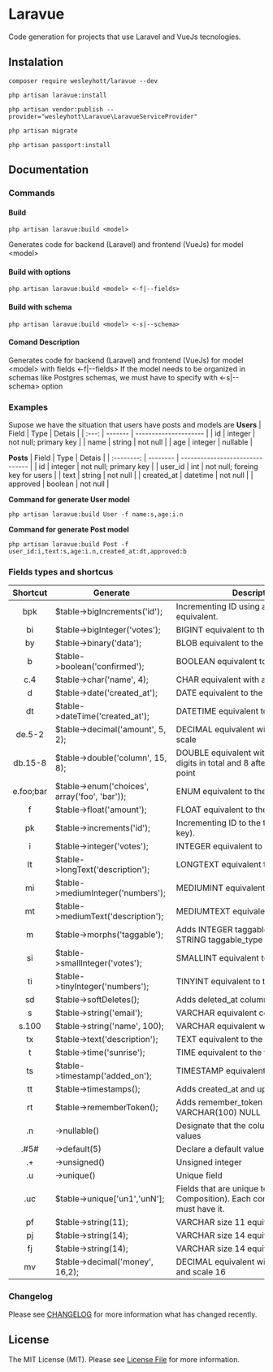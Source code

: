 # Laravue

Code generation for projects that use Laravel and VueJs tecnologies.

## Instalation

```
composer require wesleyhott/laravue --dev
```

```
php artisan laravue:install
```

```
php artisan vendor:publish --provider="wesleyhott\Laravue\LaravueServiceProvider"
```

```
php artisan migrate
```

```
php artisan passport:install
```

## Documentation

### Commands

#### Build

```
php artisan laravue:build <model>
```

Generates code for backend (Laravel) and frontend (VueJs) for model \<model\>

#### Build with options

```
php artisan laravue:build <model> <-f|--fields>
```

#### Build with schema

```
php artisan laravue:build <model> <-s|--schema>
```

#### Comand Description

Generates code for backend (Laravel) and frontend (VueJs) for model \<model\> with fields <-f|--fields>
If the model needs to be organized in schemas like Postgres schemas, we must have to specify with <-s|--schema> option

### Examples

Supose we have the situation that users have posts and models are
**Users**
| Field | Type | Detais |
| :---: | ------- | --------------------- |
| id | integer | not null; primary key |
| name | string | not null |
| age | integer | nullable |

**Posts**
| Field | Type | Detais |
| :--------: | -------- | ------------------------------- |
| id | integer | not null; primary key |
| user_id | int | not null; foreing key for users |
| text | string | not null |
| created_at | datetime | not null |
| approved | boolean | not null |

**Command for generate User model**

```
php artisan laravue:build User -f name:s,age:i.n
```

**Command for generate Post model**

```
php artisan laravue:build Post -f user_id:i,text:s,age:i.n,created_at:dt,approved:b
```

### Fields types and shortcus

| Shortcut  | Generate                                      | Description                                                                                |
| :-------: | --------------------------------------------- | ------------------------------------------------------------------------------------------ |
|    bpk    | $table->bigIncrements('id');                  | Incrementing ID using a "big integer" equivalent.                                          |
|    bi     | $table->bigInteger('votes');                  | BIGINT equivalent to the table                                                             |
|    by     | $table->binary('data');                       | BLOB equivalent to the table                                                               |
|     b     | $table->boolean('confirmed');                 | BOOLEAN equivalent to the table                                                            |
|    c.4    | $table->char('name', 4);                      | CHAR equivalent with a length                                                              |
|     d     | $table->date('created_at');                   | DATE equivalent to the table                                                               |
|    dt     | $table->dateTime('created_at');               | DATETIME equivalent to the table                                                           |
|  de.5-2   | $table->decimal('amount', 5, 2);              | DECIMAL equivalent with a precision and scale                                              |
|  db.15-8  | $table->double('column', 15, 8);              | DOUBLE equivalent with precision, 15 digits in total and 8 after the decimal point         |
| e.foo;bar | $table->enum('choices', array('foo', 'bar')); | ENUM equivalent to the table                                                               |
|     f     | $table->float('amount');                      | FLOAT equivalent to the table                                                              |
|    pk     | $table->increments('id');                     | Incrementing ID to the table (primary key).                                                |
|     i     | $table->integer('votes');                     | INTEGER equivalent to the table                                                            |
|    lt     | $table->longText('description');              | LONGTEXT equivalent to the table                                                           |
|    mi     | $table->mediumInteger('numbers');             | MEDIUMINT equivalent to the table                                                          |
|    mt     | $table->mediumText('description');            | MEDIUMTEXT equivalent to the table                                                         |
|     m     | $table->morphs('taggable');                   | Adds INTEGER taggable_id and STRING taggable_type                                          |
|    si     | $table->smallInteger('votes');                | SMALLINT equivalent to the table                                                           |
|    ti     | $table->tinyInteger('numbers');               | TINYINT equivalent to the table                                                            |
|    sd     | $table->softDeletes();                        | Adds deleted_at column for soft deletes                                                    |
|     s     | $table->string('email');                      | VARCHAR equivalent column                                                                  |
|   s.100   | $table->string('name', 100);                  | VARCHAR equivalent with a length                                                           |
|    tx     | $table->text('description');                  | TEXT equivalent to the table                                                               |
|     t     | $table->time('sunrise');                      | TIME equivalent to the table                                                               |
|    ts     | $table->timestamp('added_on');                | TIMESTAMP equivalent to the table                                                          |
|    tt     | $table->timestamps();                         | Adds created_at and updated_at columns                                                     |
|    rt     | $table->rememberToken();                      | Adds remember_token as VARCHAR(100) NULL                                                   |
|    .n     | ->nullable()                                  | Designate that the column allows NULL values                                               |
|   .#5#    | ->default(5)                                  | Declare a default value for a column                                                       |
|    .+     | ->unsigned()                                  | Unsigned integer                                                                           |
|    .u     | ->unique()                                    | Unique field                                                                               |
|    .uc    | $table->unique['un1','unN'];                  | Fields that are unique together (Unique Composition). Each composition field must have it. |
|    pf     | $table->string(11);                           | VARCHAR size 11 equivalent column                                                          |
|    pj     | $table->string(14);                           | VARCHAR size 14 equivalent column                                                          |
|    fj     | $table->string(14);                           | VARCHAR size 14 equivalent column                                                          |
|    mv     | $table->decimal('money', 16,2);               | DECIMAL equivalent with a precision 2 and scale 16                                         |

### Changelog

Please see [CHANGELOG](CHANGELOG.md) for more information what has changed recently.

## License

The MIT License (MIT). Please see [License File](LICENSE) for more information.
